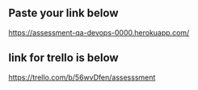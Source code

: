 ## Paste your link below

https://assessment-qa-devops-0000.herokuapp.com/

## link for trello is below

https://trello.com/b/56wvDfen/assesssment

